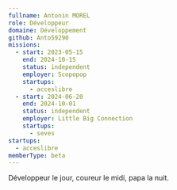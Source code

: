 ```yaml
---
fullname: Antonin MOREL
role: Développeur
domaine: Développement
github: Anto59290
missions:
  - start: 2023-05-15
    end: 2024-10-15
    status: independent
    employer: Scopopop
    startups:
      - acceslibre
  - start: 2024-06-20
    end: 2024-10-01
    status: independent
    employer: Little Big Connection
    startups:
      - seves
startups:
  - acceslibre
memberType: beta
---
```

Développeur le jour, coureur le midi, papa la nuit.